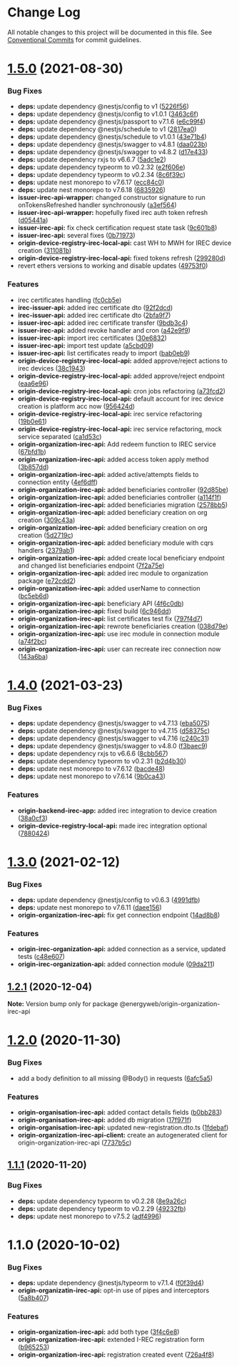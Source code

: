 # Change Log

All notable changes to this project will be documented in this file.
See [Conventional Commits](https://conventionalcommits.org) for commit guidelines.

# [1.5.0](https://github.com/energywebfoundation/origin/compare/@energyweb/origin-organization-irec-api@1.4.0...@energyweb/origin-organization-irec-api@1.5.0) (2021-08-30)


### Bug Fixes

* **deps:** update dependency @nestjs/config to v1 ([5226f56](https://github.com/energywebfoundation/origin/commit/5226f56898771fc093590bc0f337296496e945ba))
* **deps:** update dependency @nestjs/config to v1.0.1 ([3463c6f](https://github.com/energywebfoundation/origin/commit/3463c6f197398c159e88b078a9b8581c5f450429))
* **deps:** update dependency @nestjs/passport to v7.1.6 ([e6c99f4](https://github.com/energywebfoundation/origin/commit/e6c99f47c789a30ba3c73969854ebe956838b3be))
* **deps:** update dependency @nestjs/schedule to v1 ([2817ea0](https://github.com/energywebfoundation/origin/commit/2817ea077d2e2c9cd5eb96f5120c204e5b509cb6))
* **deps:** update dependency @nestjs/schedule to v1.0.1 ([43e71b4](https://github.com/energywebfoundation/origin/commit/43e71b464331fb32c38a0937c17aa297e6d4e363))
* **deps:** update dependency @nestjs/swagger to v4.8.1 ([daa023b](https://github.com/energywebfoundation/origin/commit/daa023bdcd20b78aa3dd8af966c8127b57b9d9ad))
* **deps:** update dependency @nestjs/swagger to v4.8.2 ([d17e433](https://github.com/energywebfoundation/origin/commit/d17e433f1fa2a07ea50bd26b423652670436c6ae))
* **deps:** update dependency rxjs to v6.6.7 ([5adc1e2](https://github.com/energywebfoundation/origin/commit/5adc1e219b360b4e3a28e037a1461f5719329cfd))
* **deps:** update dependency typeorm to v0.2.32 ([e2f606e](https://github.com/energywebfoundation/origin/commit/e2f606ee89aec9a5db84138b8df369a0561e08b1))
* **deps:** update dependency typeorm to v0.2.34 ([8c6f39c](https://github.com/energywebfoundation/origin/commit/8c6f39cffcce4cc3d6c3b65daa1a1a883e41aaac))
* **deps:** update nest monorepo to v7.6.17 ([ecc84c0](https://github.com/energywebfoundation/origin/commit/ecc84c0ce3d2d2e47ebe7c667d53adbc6fdd9f6b))
* **deps:** update nest monorepo to v7.6.18 ([6835926](https://github.com/energywebfoundation/origin/commit/6835926dff7764d275b2006084e344c37948b7fa))
* **issuer-irec-api-wrapper:** changed constructor signature to run onTokensRefreshed handler synchronously ([a3ef564](https://github.com/energywebfoundation/origin/commit/a3ef5644d425c460765bb07c360b507bdb850aad))
* **issuer-irec-api-wrapper:** hopefully fixed irec auth token refresh ([d05441a](https://github.com/energywebfoundation/origin/commit/d05441aaf83506dd3859e12ae955346fd113beb2))
* **issuer-irec-api:** fix check certification request state task ([9c601b8](https://github.com/energywebfoundation/origin/commit/9c601b8b8a589713317e5663c38696d1cdcf54c4))
* **issuer-irec-api:** several fixes ([0b71973](https://github.com/energywebfoundation/origin/commit/0b7197317be96dbc21c57ef555793b19e60eef05))
* **origin-device-registry-irec-local-api:** cast WH to MWH for IREC device creation ([311081b](https://github.com/energywebfoundation/origin/commit/311081ba538e84dc397446c38e3b077b9c009fe4))
* **origin-device-registry-irec-local-api:** fixed tokens refresh ([299280d](https://github.com/energywebfoundation/origin/commit/299280da4b31782bd7649430f3ccba72cb74d5c8))
* revert ethers versions to working and disable updates ([49753f0](https://github.com/energywebfoundation/origin/commit/49753f0aed3f5e32e861b7bbe1d4a85bd900dce9))


### Features

* irec certificates handling ([fc0cb5e](https://github.com/energywebfoundation/origin/commit/fc0cb5e50c4acff4e16becf1d8d02ff628050c93))
* **irec-issuer-api:** added irec certificate dto ([92f2dcd](https://github.com/energywebfoundation/origin/commit/92f2dcd133c094f2440b06b426fb679cd192acd7))
* **irec-issuer-api:** added irec certificate dto ([2bfa9f7](https://github.com/energywebfoundation/origin/commit/2bfa9f759fca55fd9a1c0851a13091c0f850fff7))
* **issuer-irec-api:** added irec certificate transfer ([9bdb3c4](https://github.com/energywebfoundation/origin/commit/9bdb3c4d98b6fd3822bc5fb6ddcc287f7c81723b))
* **issuer-irec-api:** added revoke handler and cron ([a42e9f9](https://github.com/energywebfoundation/origin/commit/a42e9f90d3c4f481001cf026487d48cbf6ec1c77))
* **issuer-irec-api:** import irec certificates ([30e6832](https://github.com/energywebfoundation/origin/commit/30e68323331021ce044c214ac2fde50669000f36))
* **issuer-irec-api:** import test update ([a5cbd09](https://github.com/energywebfoundation/origin/commit/a5cbd09baad7773747e9e29073bffaee433851b7))
* **issuer-irec-api:** list certificates ready to import ([bab0eb9](https://github.com/energywebfoundation/origin/commit/bab0eb954652c47bc101f71261bf0193f313e312))
* **origin-device-registry-irec-local-api:** added approve/reject actions to irec devices ([38c1943](https://github.com/energywebfoundation/origin/commit/38c1943ceb23753d724cc4673445db6c7dd04780))
* **origin-device-registry-irec-local-api:** added approve/reject endpoint ([eaa6e96](https://github.com/energywebfoundation/origin/commit/eaa6e9692dd88e9cb926c6986216301407ef8e7d))
* **origin-device-registry-irec-local-api:** cron jobs refactoring ([a73fcd2](https://github.com/energywebfoundation/origin/commit/a73fcd269aea2569e369f6955eea65c82ef58943))
* **origin-device-registry-irec-local-api:** default account for irec device creation is platform acc now ([956424d](https://github.com/energywebfoundation/origin/commit/956424deb7168514a064803887e24d6042dbc89a))
* **origin-device-registry-irec-local-api:** irec service refactoring ([19b0e61](https://github.com/energywebfoundation/origin/commit/19b0e6182dc07da07dc37b03d7683236a4a9ab6f))
* **origin-device-registry-irec-local-api:** irec service refactoring, mock service separated ([ca1d53c](https://github.com/energywebfoundation/origin/commit/ca1d53c81f28ac6db3d3e778bf89e66517e68fd2))
* **origin-organization-irec-api:** Add redeem function to IREC service ([67bfd1b](https://github.com/energywebfoundation/origin/commit/67bfd1b4b472a05a5583982d72fbe187295279b1))
* **origin-organization-irec-api:** added access token apply method ([3b857dd](https://github.com/energywebfoundation/origin/commit/3b857ddfdb31e7b009950af3121d3b8141fcc204))
* **origin-organization-irec-api:** added active/attempts fields to connection entity ([4ef6dff](https://github.com/energywebfoundation/origin/commit/4ef6dffb5ef1273bcfcb891511c7bf0fd4037e02))
* **origin-organization-irec-api:** added beneficiaries controller ([92d85be](https://github.com/energywebfoundation/origin/commit/92d85bee9269f2c97e6a2f793277968afe10002c))
* **origin-organization-irec-api:** added beneficiaries controller ([a114f1f](https://github.com/energywebfoundation/origin/commit/a114f1f12d845d30370a68ef49f240247797b0c1))
* **origin-organization-irec-api:** added beneficiaries migration ([2578bb5](https://github.com/energywebfoundation/origin/commit/2578bb5c559d8954fc07b8044bd4e1ede515f3f5))
* **origin-organization-irec-api:** added beneficiary creation on org creation ([309c43a](https://github.com/energywebfoundation/origin/commit/309c43acca868157a0aad7885d3b01942b86a383))
* **origin-organization-irec-api:** added beneficiary creation on org creation ([5d2719c](https://github.com/energywebfoundation/origin/commit/5d2719c4eea8e0b0f36100700c87b042f6a055c0))
* **origin-organization-irec-api:** added beneficiary module with cqrs handlers ([2379ab1](https://github.com/energywebfoundation/origin/commit/2379ab104e1588a5ec71b4e7f6f91b40cefcaac5))
* **origin-organization-irec-api:** added create local beneficiary endpoint and changed list beneficiaries endpoint ([7f2a75e](https://github.com/energywebfoundation/origin/commit/7f2a75e596e5f5c55b350cb53e225e4cdfbd6691))
* **origin-organization-irec-api:** added irec module to organization package ([e72cdd2](https://github.com/energywebfoundation/origin/commit/e72cdd2ec0f4c4a0ef175b1bf09b4bb757bf52cb))
* **origin-organization-irec-api:** added userName to connection ([bc5eb6d](https://github.com/energywebfoundation/origin/commit/bc5eb6df464baeaa6ff50948ce8e29ffe577ef17))
* **origin-organization-irec-api:** beneficiary API ([4f6c0db](https://github.com/energywebfoundation/origin/commit/4f6c0dbf8e6466467c9c1dcb379c3b3ab934ed3f))
* **origin-organization-irec-api:** fixed build ([6c946dd](https://github.com/energywebfoundation/origin/commit/6c946dd889f63864e7c76ff0088eeabec9813950))
* **origin-organization-irec-api:** list certificates test fix ([797f4d7](https://github.com/energywebfoundation/origin/commit/797f4d70026baaf5ce98db2126f026c2c0e2a55b))
* **origin-organization-irec-api:** rewrote beneficiaries creation ([038d79e](https://github.com/energywebfoundation/origin/commit/038d79ee458c7fba2b893180c4598fb0bb82fe36))
* **origin-organization-irec-api:** use irec module in connection module ([a74f2bc](https://github.com/energywebfoundation/origin/commit/a74f2bc294965a1d408d46a3e58bab1b845dfc95))
* **origin-organization-irec-api:** user can recreate irec connection now ([143a6ba](https://github.com/energywebfoundation/origin/commit/143a6ba87b7fe575e9d804b99657c46c788b5840))





# [1.4.0](https://github.com/energywebfoundation/origin/compare/@energyweb/origin-organization-irec-api@1.3.0...@energyweb/origin-organization-irec-api@1.4.0) (2021-03-23)


### Bug Fixes

* **deps:** update dependency @nestjs/swagger to v4.7.13 ([eba5075](https://github.com/energywebfoundation/origin/commit/eba5075f1578f2ae9d382cc4a955487eaa50d3bb))
* **deps:** update dependency @nestjs/swagger to v4.7.15 ([d58375c](https://github.com/energywebfoundation/origin/commit/d58375c74ffc3de71381e7bab7d65b5040340f6d))
* **deps:** update dependency @nestjs/swagger to v4.7.16 ([c240c31](https://github.com/energywebfoundation/origin/commit/c240c31cba4af09d322426ef09e80e89ea561f5d))
* **deps:** update dependency @nestjs/swagger to v4.8.0 ([f3baec9](https://github.com/energywebfoundation/origin/commit/f3baec98c786542549f87b0d5f2e8c3d425ea638))
* **deps:** update dependency rxjs to v6.6.6 ([8cbb567](https://github.com/energywebfoundation/origin/commit/8cbb567986449af7be85aab7fde3ea0eff6d3490))
* **deps:** update dependency typeorm to v0.2.31 ([b2d4b30](https://github.com/energywebfoundation/origin/commit/b2d4b30d90985597a1b55fb25860b5259769cffc))
* **deps:** update nest monorepo to v7.6.12 ([bacde48](https://github.com/energywebfoundation/origin/commit/bacde48160b73749f5e476b73bbafcef55902aba))
* **deps:** update nest monorepo to v7.6.14 ([9b0ca43](https://github.com/energywebfoundation/origin/commit/9b0ca4312c548681e752ba0e49d0a5a03350ae2e))


### Features

* **origin-backend-irec-app:** added irec integration to device creation ([38a0cf3](https://github.com/energywebfoundation/origin/commit/38a0cf36741503f08fec58a795fcf1d3f985b0d8))
* **origin-device-registry-local-api:** made irec integration optional ([7880424](https://github.com/energywebfoundation/origin/commit/78804244f4917cd9dd0bcadb5e7d36a6cb17ae6e))





# [1.3.0](https://github.com/energywebfoundation/origin/compare/@energyweb/origin-organization-irec-api@1.2.1...@energyweb/origin-organization-irec-api@1.3.0) (2021-02-12)


### Bug Fixes

* **deps:** update dependency @nestjs/config to v0.6.3 ([4991dfb](https://github.com/energywebfoundation/origin/commit/4991dfb918ce7efb6d0a8bd72a011c825b3aec46))
* **deps:** update nest monorepo to v7.6.11 ([daee156](https://github.com/energywebfoundation/origin/commit/daee156b9c315c527311f0c78ffbdf4226b6785a))
* **origin-organization-irec-api:** fix get connection endpoint ([14ad8b8](https://github.com/energywebfoundation/origin/commit/14ad8b8ee9d2215d349f48cecb4cf6912234b041))


### Features

* **origin-irec-organization-api:** added connection as a service, updated tests ([c48e607](https://github.com/energywebfoundation/origin/commit/c48e6073afcaa8677df50d58cc14c6320f456b51))
* **origin-irec-organization-api:** added connection module ([09da211](https://github.com/energywebfoundation/origin/commit/09da2113acfb27d95dc442aadee6be2f36e257c8))





## [1.2.1](https://github.com/energywebfoundation/origin/compare/@energyweb/origin-organization-irec-api@1.2.0...@energyweb/origin-organization-irec-api@1.2.1) (2020-12-04)

**Note:** Version bump only for package @energyweb/origin-organization-irec-api





# [1.2.0](https://github.com/energywebfoundation/origin/compare/@energyweb/origin-organization-irec-api@1.1.1...@energyweb/origin-organization-irec-api@1.2.0) (2020-11-30)


### Bug Fixes

* add a body definition to all missing @Body() in requests ([6afc5a5](https://github.com/energywebfoundation/origin/commit/6afc5a5b8eb02d9be21035b34431d88d690bcda4))


### Features

* **origin-organisation-irec-api:** added contact details fields ([b0bb283](https://github.com/energywebfoundation/origin/commit/b0bb2839b3da5d4ed684293c8aed262c8221d67a))
* **origin-organisation-irec-api:** added db migration ([17f971f](https://github.com/energywebfoundation/origin/commit/17f971f6c0aeed29c4a4fe740e2c644fbd353de7))
* **origin-organisation-irec-api:** updated new-registration.dto.ts ([1fdebaf](https://github.com/energywebfoundation/origin/commit/1fdebafb0e42ec777ed145d4eb38fc0efa034a52))
* **origin-organization-irec-api-client:** create an autogenerated client for origin-organization-irec-api ([7737b5c](https://github.com/energywebfoundation/origin/commit/7737b5cadb1ab2e1e0d27de72aeccabc95b59755))





## [1.1.1](https://github.com/energywebfoundation/origin/compare/@energyweb/origin-organization-irec-api@1.1.0...@energyweb/origin-organization-irec-api@1.1.1) (2020-11-20)


### Bug Fixes

* **deps:** update dependency typeorm to v0.2.28 ([8e9a26c](https://github.com/energywebfoundation/origin/commit/8e9a26c3a9c6218ad12fcd6c8ce6b71f767c8731))
* **deps:** update dependency typeorm to v0.2.29 ([49232fb](https://github.com/energywebfoundation/origin/commit/49232fbd085e86a5e1df943aa917fe5ed86bff27))
* **deps:** update nest monorepo to v7.5.2 ([adf4996](https://github.com/energywebfoundation/origin/commit/adf49962f675ef88237af96baef0093057d0697f))





# 1.1.0 (2020-10-02)


### Bug Fixes

* **deps:** update dependency @nestjs/typeorm to v7.1.4 ([f0f39d4](https://github.com/energywebfoundation/origin/commit/f0f39d40dfde6c0d079575de7af4d4aed0e8f160))
* **origin-organizatin-irec-api:** opt-in use of pipes and interceptors ([5a8b407](https://github.com/energywebfoundation/origin/commit/5a8b407a9bb8e832d0078656e839f5f618c8895b))


### Features

* **origin-organization-irec-api:** add both type ([3f4c6e8](https://github.com/energywebfoundation/origin/commit/3f4c6e84df7eb6d1f0ab14273296f29cd939b349))
* **origin-organization-irec-api:** extended I-REC registration form ([b965253](https://github.com/energywebfoundation/origin/commit/b965253a9bc6ec578f19b0b7a48db224949e02b0))
* **origin-organization-irec-api:** registration created event ([726a4f8](https://github.com/energywebfoundation/origin/commit/726a4f83c1f4e637a1501d1a2a0a7eedcad83c17))
